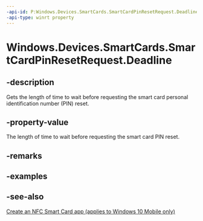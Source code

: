 ```yaml
---
-api-id: P:Windows.Devices.SmartCards.SmartCardPinResetRequest.Deadline
-api-type: winrt property
---
```


<!-- Property syntax
public Windows.Foundation.DateTime Deadline { get; }
-->

# Windows.Devices.SmartCards.SmartCardPinResetRequest.Deadline

## -description
Gets the length of time to wait before requesting the smart card personal identification number (PIN) reset.

## -property-value
The length of time to wait before requesting the smart card PIN reset.

## -remarks

## -examples

## -see-also
[Create an NFC Smart Card app (applies to Windows 10 Mobile only)](/windows/uwp/devices-sensors/host-card-emulation)
